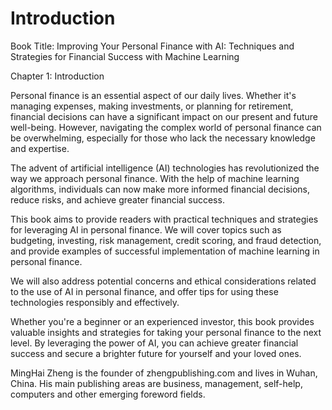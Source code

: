 # Introduction

Book Title: Improving Your Personal Finance with AI: Techniques and Strategies for Financial Success with Machine Learning

Chapter 1: Introduction

Personal finance is an essential aspect of our daily lives. Whether it's managing expenses, making investments, or planning for retirement, financial decisions can have a significant impact on our present and future well-being. However, navigating the complex world of personal finance can be overwhelming, especially for those who lack the necessary knowledge and expertise.

The advent of artificial intelligence (AI) technologies has revolutionized the way we approach personal finance. With the help of machine learning algorithms, individuals can now make more informed financial decisions, reduce risks, and achieve greater financial success.

This book aims to provide readers with practical techniques and strategies for leveraging AI in personal finance. We will cover topics such as budgeting, investing, risk management, credit scoring, and fraud detection, and provide examples of successful implementation of machine learning in personal finance.

We will also address potential concerns and ethical considerations related to the use of AI in personal finance, and offer tips for using these technologies responsibly and effectively.

Whether you're a beginner or an experienced investor, this book provides valuable insights and strategies for taking your personal finance to the next level. By leveraging the power of AI, you can achieve greater financial success and secure a brighter future for yourself and your loved ones.

MingHai Zheng is the founder of zhengpublishing.com and lives in Wuhan, China. His main publishing areas are business, management, self-help, computers and other emerging foreword fields.
